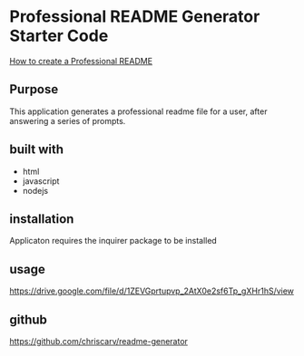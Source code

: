 # Professional README Generator Starter Code

[How to create a Professional README](https://coding-boot-camp.github.io/full-stack/github/professional-readme-guide)

## Purpose
This application generates a professional readme file for a user, after answering a series of prompts.


## built with 
* html
* javascript
* nodejs

## installation
Applicaton requires the inquirer package to be installed

## usage
https://drive.google.com/file/d/1ZEVGprtupvp_2AtX0e2sf6Tp_gXHr1hS/view

## github
https://github.com/chriscarv/readme-generator
